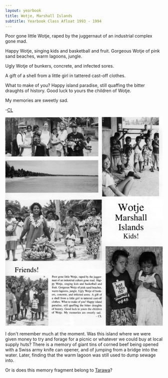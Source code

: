 ```yaml
---
layout: yearbook
title: Wotje, Marshall Islands
subtitle: Yearbook Class Afloat 1993 - 1994
---
```


Poor gone little Wotje, raped by the juggernaut of an industrial complex gone mad.

Happy Wotje, singing kids and basketball and fruit. Gorgeous Wotje of pink sand beaches, warm lagoons, jungle.

Ugly Wotje of bunkers, concrete, and infected sores.

A gift of a shell from a little girl in tattered cast-off clothes.

What to make of you? Happy island paradise, still quaffing the bitter draughts of history. Good luck to yours the children of Wotje.

My memories are sweetly sad.

-[CL](/classafloat/yearbook/#CL)

<img src="/classafloat/images/yearbook/05_wotje_marshall_islands.jpg" alt="Class Afloat Yearbook 93-94 - 5 - Wotje, Marshall Islands" />

<div id="commentary">

I don't remember much at the moment. Was this island where we were given money to try and forage for a picnic or whatever we could buy at local supply huts? There is a memory of giant tins of corned beef being opened with a Swiss army knife can opener, and of jumping from a bridge into the water. Later, finding that the warm lagoon was still used to dump sewage into.

Or is does this memory fragment belong to [Tarawa](tarawa-kiribati/)?

</div>